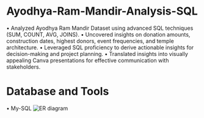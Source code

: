 # Ayodhya-Ram-Mandir-Analysis-SQL
•	Analyzed Ayodhya Ram Mandir Dataset using advanced SQL techniques (SUM, COUNT, AVG, JOINS).
•	Uncovered insights on donation amounts, construction dates, highest donors, event frequencies, and temple architecture.
•	 Leveraged SQL proficiency to derive actionable insights for decision-making and project planning.
•	Translated insights into visually appealing Canva presentations for effective communication with stakeholders.

# Database and Tools
• My-SQL
![ER diagram](https://github.com/Vaishnavidaule/Ayodhya-Ram-Mandir-Analysis-SQL/assets/114101523/6ba0121b-6424-4bb5-a4ec-ed841acd7932)



